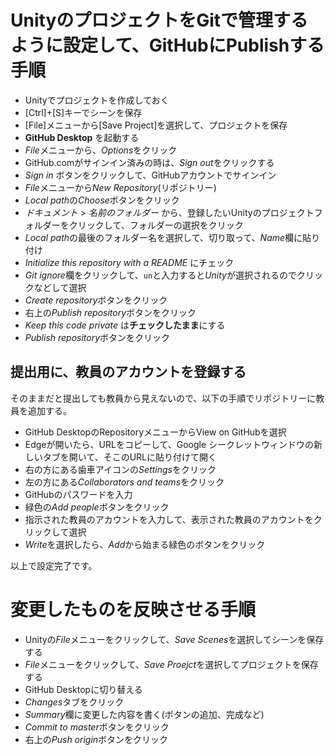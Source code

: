 # UnityのプロジェクトをGitで管理するように設定して、GitHubにPublishする手順

- Unityでプロジェクトを作成しておく
- [Ctrl]+[S]キーでシーンを保存
- [File]メニューから[Save Project]を選択して、プロジェクトを保存
- **GitHub Desktop** を起動する
- *File*メニューから、*Options*をクリック
- GitHub.comがサインイン済みの時は、*Sign out*をクリックする
- *Sign in* ボタンをクリックして、GitHubアカウントでサインイン
- *File*メニューから*New Repository*(リポジトリー)
- *Local path*の*Choose*ボタンをクリック
- *ドキュメント* > *名前のフォルダー* から、登録したいUnityのプロジェクトフォルダーをクリックして、フォルダーの選択をクリック
- *Local path*の最後のフォルダー名を選択して、切り取って、*Name*欄に貼り付け
- *Initialize this repository with a README* にチェック
- *Git ignore*欄をクリックして、`un`と入力すると*Unity*が選択されるのでクリックなどして選択
- *Create repository*ボタンをクリック
- 右上の*Publish repository*ボタンをクリック
- *Keep this code private* は**チェックしたまま**にする
- *Publish repository*ボタンをクリック

## 提出用に、教員のアカウントを登録する
そのままだと提出しても教員から見えないので、以下の手順でリポジトリーに教員を追加する。

- GitHub DesktopのRepositoryメニューからView on GitHubを選択
- Edgeが開いたら、URLをコピーして、Google シークレットウィンドウの新しいタブを開いて、そこのURLに貼り付けて開く
- 右の方にある歯車アイコンの*Settings*をクリック
- 左の方にある*Collaborators and teams*をクリック
- GitHubのパスワードを入力
- 緑色の*Add people*ボタンをクリック
- 指示された教員のアカウントを入力して、表示された教員のアカウントをクリックして選択
- *Write*を選択したら、*Add*から始まる緑色のボタンをクリック

以上で設定完了です。

# 変更したものを反映させる手順
- Unityの*File*メニューをクリックして、*Save Scenes*を選択してシーンを保存する
- *File*メニューをクリックして、*Save Proejct*を選択してプロジェクトを保存する
- GitHub Desktopに切り替える
- *Changes*タブをクリック
- *Summary*欄に変更した内容を書く(ボタンの追加、完成など)
- *Commit to master*ボタンをクリック
- 右上の*Push origin*ボタンをクリック

